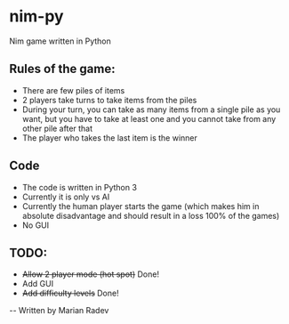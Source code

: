 # nim-py
Nim game written in Python

## Rules of the game:
- There are few piles of items
- 2 players take turns to take items from the piles
- During your turn, you can take as many items from a single pile as you want, but you have to take at least one and you cannot take from any other pile after that
- The player who takes the last item is the winner

## Code
- The code is written in Python 3
- Currently it is only vs AI
- Currently the human player starts the game (which makes him in absolute disadvantage and should result in a loss 100% of the games)
- No GUI

## TODO:

- ~~Allow 2 player mode (hot spot)~~ Done!
- Add GUI
- ~~Add difficulty levels~~ Done!

-- Written by Marian Radev